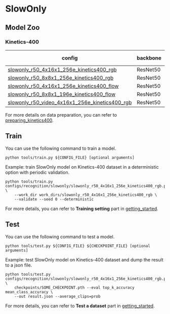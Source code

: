 # SlowOnly

## Model Zoo

### Kinetics-400

|config | backbone |pretrain| top1 acc| top5 acc | gpu_mem(M) | ckpt | log|
|-|-|-|-|-|-|-|-|
|[slowonly_r50_4x16x1_256e_kinetics400_rgb](/configs/recognition/slowonly/slowonly_r50_4x16x1_256e_kinetics400_rgb.py)| ResNet50 | None |73.02|90.77|3168|[ckpt]()| [log]()|
|[slowonly_r50_8x8x1_256e_kinetics400_rgb](/configs/recognition/slowonly/slowonly_r50_8x8x1_256e_kinetics400_rgb.py) | ResNet50 | None |74.93|91.92|5820| [ckpt]() | [log]()|
|[slowonly_r50_4x16x1_256e_kinetics400_flow](/configs/recognition/slowonly/slowonly_r50_4x16x1_256e_kinetics400_flow.py)| ResNet50  | ImageNet |61.79|83.62|8450| [ckpt]() | [log]() |
|[slowonly_r50_8x8x1_196e_kinetics400_flow](/configs/recognition/slowonly/slowonly_r50_8x8x1_196e_kinetics400_flow.py) | ResNet50 | ImageNet |65.76|86.25|8455| [ckpt]() | [log]() |
|[slowonly_r50_video_4x16x1_256e_kinetics400_rgb](/configs/recognition/slowonly/slowonly_r50_video_4x16x1_256e_kinetics400_rgb.py)| ResNet50  | None |x|x|x| [ckpt]() | [log]()|

For more details on data preparation, you can refer to [preparing_kinetics400](/tools/data/kinetics400/preparing_kinetics400.md).

## Train
You can use the following command to train a model.
```shell
python tools/train.py ${CONFIG_FILE} [optional arguments]
```

Example: train SlowOnly model on Kinetics-400 dataset in a deterministic option with periodic validation.
```shell
python tools/train.py configs/recognition/slowonly/slowonly_r50_4x16x1_256e_kinetics400_rgb.py \
    --work_dir work_dirs/slowonly_r50_4x16x1_256e_kinetics400_rgb \
    --validate --seed 0 --deterministic
```

For more details, you can refer to **Training setting** part in [getting_started](/docs/getting_started.md).

## Test
You can use the following command to test a model.
```shell
python tools/test.py ${CONFIG_FILE} ${CHECKPOINT_FILE} [optional arguments]
```

Example: test SlowOnly model on Kinetics-400 dataset and dump the result to a json file.
```shell
python tools/test.py configs/recognition/slowonly/slowonly_r50_4x16x1_256e_kinetics400_rgb.py \
    checkpoints/SOME_CHECKPOINT.pth --eval top_k_accuracy mean_class_accuracy \
    --out result.json --average_clips=prob
```

For more details, you can refer to **Test a dataset** part in [getting_started](/docs/getting_started.md).
